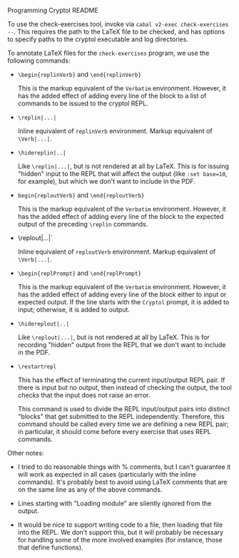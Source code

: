 Programming Cryptol README

To use the check-exercises tool, invoke via `cabal v2-exec
check-exercises --`. This requires the path to the LaTeX file to be
checked, and has options to specify paths to the cryptol executable
and log directories.

To annotate LaTeX files for the `check-exercises` program, we use the
following commands:

* `\begin{replinVerb}` and `\end{replinVerb}`

  This is the markup equivalent of the `Verbatim` environment.
  However, it has the added effect of adding every line of the block
  to a list of commands to be issued to the cryptol REPL.
  
* `\replin|...|`

  Inline equivalent of `replinVerb` environment. Markup equivalent of
  `\Verb|...|`.

* `\hidereplin|..|`

  Like `\replin|...|`, but is not rendered at all by LaTeX. This is
  for issuing "hidden" input to the REPL that will affect the output
  (like `:set base=10`, for example), but which we don't want to
  include in the PDF.

* `begin{reploutVerb}` and `\end{reploutVerb}`

  This is the markup equivalent of the `Verbatim` environment.
  However, it has the added effect of adding every line of the block
  to the expected output of the preceding `\replin` commands. 
  
* \replout|...|`

  Inline equivalent of `reploutVerb` environment. Markup equivalent of
  `\Verb|...|`.

* `\begin{replPrompt}` and `\end{replPrompt}`

  This is the markup equivalent of the `Verbatim` environment. However, it has
  the added effect of adding every line of the block either to input or expected
  output. If the line starts with the `Cryptol` prompt, it is added to input;
  otherwise, it is added to output.

* `\hidereplout|..|`

  Like `\replout|...|`, but is not rendered at all by LaTeX. This is
  for recording "hidden" output from the REPL that we don't want to
  include in the PDF.
  
* `\restartrepl`

  This has the effect of terminating the current input/output REPL pair. If
  there is input but no output, then instead of checking the output, the tool
  checks that the input does not raise an error.
  
  This command is used to divide the REPL input/output pairs into distinct
  "blocks" that get submitted to the REPL independently. Therefore, this command
  should be called every time we are defining a new REPL pair; in particular, it
  should come before every exercise that uses REPL commands.

Other notes:

* I tried to do reasonable things with % comments, but I can't guarantee it will
  work as expected in all cases (particularly with the inline commands). It's
  probably best to avoid using LaTeX comments that are on the same line as any
  of the above commands.

* Lines starting with "Loading module" are silently ignored from the output.

* It would be nice to support writing code to a file, then loading that file
  into the REPL. We don't support this, but it will probably be necessary for
  handling some of the more involved examples (for instance, those that define
  functions).

